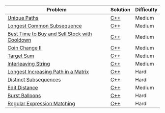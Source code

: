 | Problem                                                                                                                       | Solution                                                 | Difficulty |
|-------------------------------------------------------------------------------------------------------------------------------|----------------------------------------------------------|------------|
| [Unique Paths](https://leetcode.com/problems/unique-paths/)                                                                   | [C++](unique_paths.cpp)                                  | Medium     |
| [Longest Common Subsequence](https://leetcode.com/problems/longest-common-subsequence/)                                       | [C++](longest_common_subsequence.cpp)                    | Medium     |
| [Best Time to Buy and Sell Stock with Cooldown](https://leetcode.com/problems/best-time-to-buy-and-sell-stock-with-cooldown/) | [C++](best_time_to_buy_and_sell_stock_with_cooldown.cpp) | Medium     |
| [Coin Change II](https://leetcode.com/problems/coin-change-ii/)                                                               | [C++](coin_change_ii.cpp)                                | Medium     |
| [Target Sum](https://leetcode.com/problems/target-sum/)                                                                       | [C++](target_sum.cpp)                                    | Medium     |
| [Interleaving String](https://leetcode.com/problems/interleaving-string/)                                                     | [C++](interleaving_string.cpp)                           | Medium     |
| [Longest Increasing Path in a Matrix](https://leetcode.com/problems/longest-increasing-path-in-a-matrix/)                     | [C++](longest_increasing_path_in_a_matrix.cpp)           | Hard       |
| [Distinct Subsequences](https://leetcode.com/problems/distinct-subsequences/)                                                 | [C++](distinct_subsequences.cpp)                         | Hard       |
| [Edit Distance](https://leetcode.com/problems/edit-distance/)                                                                 | [C++](edit_distance.cpp)                                 | Medium     |
| [Burst Balloons](https://leetcode.com/problems/burst-balloons/)                                                               | [C++](burst_balloons.cpp)                                | Hard       |
| [Regular Expression Matching](https://leetcode.com/problems/regular-expression-matching/)                                     | [C++](regular_expression_matching.cpp)                   | Hard       |
